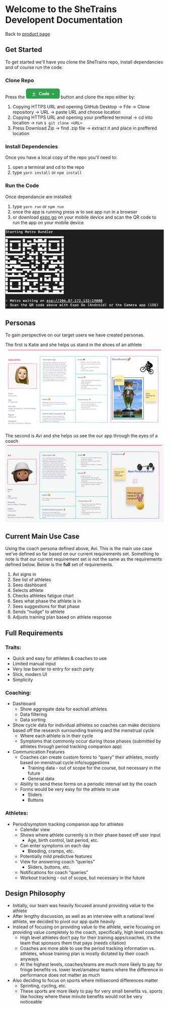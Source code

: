 # Welcome to the SheTrains Developent Documentation
Back to [product page](index.md) 
## Get Started
To get started we'll have you clone the SheTrains repo, install dependancies and of course run the code.

### Clone Repo
Press the ![code button](/docs/assets/imgs/code_button.jpg) button and clone the repo either by:
1. Copying HTTPS URL and opening GitHub Desktop -> File -> Clone repository -> URL -> paste URL and choose location
2. Copying HTTPS URL and opening your preffered terminal -> cd into location -> run `$ git clone <URL>`
3. Press Download Zip -> find .zip file -> extract it and place in preffered location

### Install Dependencies
Once you have a local copy of the repo you'll need to:
1. open a terminal and cd to the repo
2. type `yarn install` or `npm install`

### Run the Code
Once dependancie are installed:
1. type `yarn run` or `npm run`
2. once the app is running press w to see app run in a browser
3. or download [expo go](https://expo.dev/client) on your mobile device and scan the QR code to run the app on your mobile device

![QR_code](/docs/assets/imgs/QR_code.png)

## Personas
To gain perspective on our target users we have created personas.

The first is Katie and she helps us stand in the shoes of an athlete 
![Athete persona](/docs/assets/imgs/katie_rugby_player.png)

The second is Avi and she helps us see the our app through the eyes of a coach
![Coach persona](/docs/assets/imgs/avi_strength_coach.png)

## Current Main Use Case

Using the coach persona defined above, Avi. This is the main use case we've defined so far based on our current requirements set. Something to note is that our current requirement set is not the same as the requirements defined below. Below is the **full** set of requirements.

1. Avi signs in
2. See list of athletes
3. Sees dashboard
4. Selects athlete
5. Checks athletes fatigue chart
6. Sees what phase the athlete is in
7. Sees suggestions for that phase
8. Sends “nudge” to athlete
9. Adjusts training plan based on athlete response


## Full Requirements

### Traits:

- Quick and easy for athletes & coaches to use
- Limited manual input
- Very low barrier to entry for each party
- Slick, modern UI
- Simplicity

### Coaching:

- Dashboard
  - Show aggregate data for each/all athletes
  - Data filtering
  - Data sorting
- Show cycle data for individual athletes so coaches can make decisions based off the research surrounding training and the menstrual cycle
  - Where each athlete is in their cycle
  - Symptoms that commonly occur during those phases (submitted by athletes through period tracking companion app)
- Communication Features
  - Coaches can create custom forms to “query” their athletes, mostly based on menstrual cycle info/suggestions
    - Training data - out of scope for the course, but necessary in the future
    - General data
  - Ability to send these forms on a periodic interval set by the coach
  - Forms would be very easy for the athlete to use
    - Sliders
    - Buttons

### Athletes:

- Period/symptom tracking companion app for athletes
  - Calendar view
  - Shows where athlete currently is in their phase based off user input
    - Age, birth control, last period, etc.
  - Can enter symptoms on each day
    - Bleeding, cramps, etc.
  - Potentially mild predictive features
  - View for answering coach “queries”
    - Sliders, buttons, etc.
  - Notifications for coach “queries”
  - Workout tracking - out of scope, but necessary in the future

## Design Philosophy

- Initially, our team was heavily focused around providing value to the athlete
- After lengthy discussion, as well as an interview with a national level athlete, we decided to pivot our app quite heavily
- Instead of focusing on providing value to the athlete, we’re focusing on providing value completely to the coach, specifically, high level coaches
  - High level athletes don’t pay for their training apps/coaches, it’s the team that sponsors them that pays (needs citation)
  - Coaches are more able to use the period tracking information vs. athletes, whose training plan is mostly dictated by their coach anyways
  - At the highest levels, coaches/teams are much more likely to pay for fringe benefits vs. lower level/amateur teams where the difference in performance does not matter as much
- Also deciding to focus on sports where millisecond differences matter
  - Sprinting, cycling, etc.
  - These sports are more likely to pay for very small benefits vs. sports like hockey where these minute benefits would not be very noticeable
